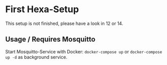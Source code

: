 # First Hexa-Setup

This setup is not finished, please have a look in 12 or 14.

## Usage / Requires Mosquitto

Start Mosquitto-Service with Docker: `docker-compose up` or `docker-compose up -d` as background service.
